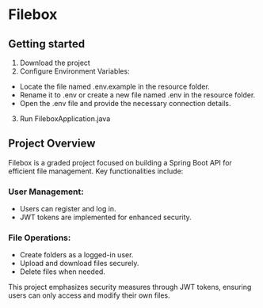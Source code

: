 # Filebox

## Getting started

1. Download the project
2. Configure Environment Variables:
- Locate the file named .env.example in the resource folder.
- Rename it to .env or create a new file named .env in the resource folder.
- Open the .env file and provide the necessary connection details.
3. Run FileboxApplication.java

## Project Overview

Filebox is a graded project focused on building a Spring Boot API for efficient file management. Key functionalities include:

### User Management:

- Users can register and log in.
- JWT tokens are implemented for enhanced security.

### File Operations:

- Create folders as a logged-in user.
- Upload and download files securely.
- Delete files when needed.

This project emphasizes security measures through JWT tokens, ensuring users can only access and modify their own files.